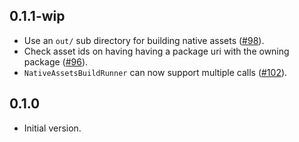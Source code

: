 ## 0.1.1-wip

- Use an `out/` sub directory for building native assets
  ([#98](https://github.com/dart-lang/native/issues/98)).
- Check asset ids on having having a package uri with the owning package
  ([#96](https://github.com/dart-lang/native/issues/96)).
- `NativeAssetsBuildRunner` can now support multiple calls
  ([#102](https://github.com/dart-lang/native/issues/102)).

## 0.1.0

- Initial version.
